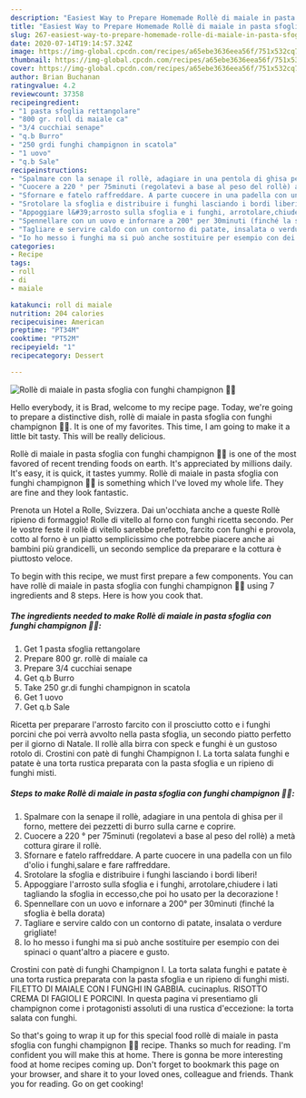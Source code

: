 ```yaml
---
description: "Easiest Way to Prepare Homemade Rollè di maiale in pasta sfoglia con funghi champignon 🍄🎄"
title: "Easiest Way to Prepare Homemade Rollè di maiale in pasta sfoglia con funghi champignon 🍄🎄"
slug: 267-easiest-way-to-prepare-homemade-rolle-di-maiale-in-pasta-sfoglia-con-funghi-champignon
date: 2020-07-14T19:14:57.324Z
image: https://img-global.cpcdn.com/recipes/a65ebe3636eea56f/751x532cq70/rolle-di-maiale-in-pasta-sfoglia-con-funghi-champignon-🍄🎄-recipe-main-photo.jpg
thumbnail: https://img-global.cpcdn.com/recipes/a65ebe3636eea56f/751x532cq70/rolle-di-maiale-in-pasta-sfoglia-con-funghi-champignon-🍄🎄-recipe-main-photo.jpg
cover: https://img-global.cpcdn.com/recipes/a65ebe3636eea56f/751x532cq70/rolle-di-maiale-in-pasta-sfoglia-con-funghi-champignon-🍄🎄-recipe-main-photo.jpg
author: Brian Buchanan
ratingvalue: 4.2
reviewcount: 37358
recipeingredient:
- "1 pasta sfoglia rettangolare"
- "800 gr. roll di maiale ca"
- "3/4 cucchiai senape"
- "q.b Burro"
- "250 grdi funghi champignon in scatola"
- "1 uovo"
- "q.b Sale"
recipeinstructions:
- "Spalmare con la senape il rollè, adagiare in una pentola di ghisa per il forno, mettere dei pezzetti di burro sulla carne e coprire."
- "Cuocere a 220 ° per 75minuti (regolatevi a base al peso del rollè) a metà cottura girare il rollè."
- "Sfornare e fatelo raffreddare. A parte cuocere in una padella con un filo d&#39;olio i funghi,salare e fare raffreddare."
- "Srotolare la sfoglia e distribuire i funghi lasciando i bordi liberi!"
- "Appoggiare l&#39;arrosto sulla sfoglia e i funghi, arrotolare,chiudere i lati tagliando la sfoglia in eccesso,che poi ho usato per la decorazione !"
- "Spennellare con un uovo e infornare a 200° per 30minuti (finché la sfoglia è bella dorata)"
- "Tagliare e servire caldo con un contorno di patate, insalata o verdure grigliate!"
- "Io ho messo i funghi ma si può anche sostituire per esempio con dei spinaci o quant&#39;altro a piacere e gusto."
categories:
- Recipe
tags:
- roll
- di
- maiale

katakunci: roll di maiale 
nutrition: 204 calories
recipecuisine: American
preptime: "PT34M"
cooktime: "PT52M"
recipeyield: "1"
recipecategory: Dessert

---
```



![Rollè di maiale in pasta sfoglia con funghi champignon 🍄🎄](https://img-global.cpcdn.com/recipes/a65ebe3636eea56f/751x532cq70/rolle-di-maiale-in-pasta-sfoglia-con-funghi-champignon-🍄🎄-recipe-main-photo.jpg)

Hello everybody, it is Brad, welcome to my recipe page. Today, we're going to prepare a distinctive dish, rollè di maiale in pasta sfoglia con funghi champignon 🍄🎄. It is one of my favorites. This time, I am going to make it a little bit tasty. This will be really delicious.

Rollè di maiale in pasta sfoglia con funghi champignon 🍄🎄 is one of the most favored of recent trending foods on earth. It's appreciated by millions daily. It's easy, it is quick, it tastes yummy. Rollè di maiale in pasta sfoglia con funghi champignon 🍄🎄 is something which I've loved my whole life. They are fine and they look fantastic.

Prenota un Hotel a Rolle, Svizzera. Dai un&#39;occhiata anche a queste Rollè ripieno di formaggio! Rolle di vitello al forno con funghi ricetta secondo. Per le vostre feste il rollè di vitello sarebbe prefetto, farcito con funghi e provola, cotto al forno è un piatto semplicissimo che potrebbe piacere anche ai bambini più grandicelli, un secondo semplice da preparare e la cottura è piuttosto veloce.


To begin with this recipe, we must first prepare a few components. You can have rollè di maiale in pasta sfoglia con funghi champignon 🍄🎄 using 7 ingredients and 8 steps. Here is how you cook that.

<!--inarticleads1-->

##### The ingredients needed to make Rollè di maiale in pasta sfoglia con funghi champignon 🍄🎄:

1. Get 1 pasta sfoglia rettangolare
1. Prepare 800 gr. rollè di maiale ca
1. Prepare 3/4 cucchiai senape
1. Get q.b Burro
1. Take 250 gr.di funghi champignon in scatola
1. Get 1 uovo
1. Get q.b Sale


Ricetta per preparare l&#39;arrosto farcito con il prosciutto cotto e i funghi porcini che poi verrà avvolto nella pasta sfoglia, un secondo piatto perfetto per il giorno di Natale. Il rollè alla birra con speck e funghi è un gustoso rotolo di. Crostini con patè di funghi Champignon I. La torta salata funghi e patate è una torta rustica preparata con la pasta sfoglia e un ripieno di funghi misti. 

<!--inarticleads2-->

##### Steps to make Rollè di maiale in pasta sfoglia con funghi champignon 🍄🎄:

1. Spalmare con la senape il rollè, adagiare in una pentola di ghisa per il forno, mettere dei pezzetti di burro sulla carne e coprire.
1. Cuocere a 220 ° per 75minuti (regolatevi a base al peso del rollè) a metà cottura girare il rollè.
1. Sfornare e fatelo raffreddare. A parte cuocere in una padella con un filo d&#39;olio i funghi,salare e fare raffreddare.
1. Srotolare la sfoglia e distribuire i funghi lasciando i bordi liberi!
1. Appoggiare l&#39;arrosto sulla sfoglia e i funghi, arrotolare,chiudere i lati tagliando la sfoglia in eccesso,che poi ho usato per la decorazione !
1. Spennellare con un uovo e infornare a 200° per 30minuti (finché la sfoglia è bella dorata)
1. Tagliare e servire caldo con un contorno di patate, insalata o verdure grigliate!
1. Io ho messo i funghi ma si può anche sostituire per esempio con dei spinaci o quant&#39;altro a piacere e gusto.


Crostini con patè di funghi Champignon I. La torta salata funghi e patate è una torta rustica preparata con la pasta sfoglia e un ripieno di funghi misti. FILETTO DI MAIALE CON I FUNGHI IN GABBIA. cucinaplus. RISOTTO CREMA DI FAGIOLI E PORCINI. In questa pagina vi presentiamo gli champignon come i protagonisti assoluti di una rustica d&#39;eccezione: la torta salata con funghi. 

So that's going to wrap it up for this special food rollè di maiale in pasta sfoglia con funghi champignon 🍄🎄 recipe. Thanks so much for reading. I'm confident you will make this at home. There is gonna be more interesting food at home recipes coming up. Don't forget to bookmark this page on your browser, and share it to your loved ones, colleague and friends. Thank you for reading. Go on get cooking!
